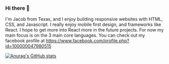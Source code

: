 ### Hi there 👋

I'm Jacob from Texas, and I enjoy building responsive websites with HTML, CSS, and Javascript. I really enjoy mobile first design, and frameworks like React. I hope to get more into React more in the future projects. For now my main focus is on the 3 main core languages. You can check out my facebook profile at https://www.facebook.com/profile.php?id=100000047980515

[![Anurag's GitHub stats](https://github-readme-stats.vercel.app/api?username=jacobsmith)](https://github.com/anuraghazra/github-readme-stats)

